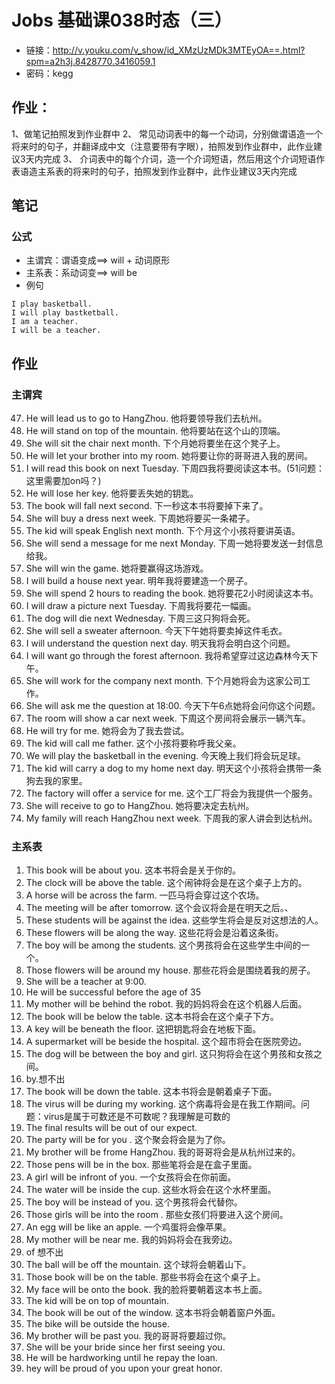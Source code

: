 # Jobs 基础课038时态（三）
- 链接：http://v.youku.com/v_show/id_XMzUzMDk3MTEyOA==.html?spm=a2h3j.8428770.3416059.1
- 密码：kegg
## 作业：
1、做笔记拍照发到作业群中
2、 常见动词表中的每一个动词，分别做谓语造一个将来时的句子，并翻译成中文（注意要带有字眼），拍照发到作业群中，此作业建议3天内完成
3、 介词表中的每个介词，造一个介词短语，然后用这个介词短语作表语造主系表的将来时的句子，拍照发到作业群中，此作业建议3天内完成

## 笔记
### 公式
- 主谓宾：谓语变成==> will + 动词原形
- 主系表：系动词变==> will be
- 例句
```
I play basketball.
I will play bastketball.
I am a teacher.
I will be a teacher.
```

## 作业
### 主谓宾
47. He will lead us to go to HangZhou. 他将要领导我们去杭州。
48. He will stand on top of the mountain. 他将要站在这个山的顶端。
49. She will sit the chair next month. 下个月她将要坐在这个凳子上。
50. He will let your brother into my room.  她将要让你的哥哥进入我的房间。
51. I will read this book on next Tuesday.  下周四我将要阅读这本书。(51问题：这里需要加on吗？)
51. He will lose her key. 他将要丢失她的钥匙。
52. The book will fall next second.  下一秒这本书将要掉下来了。
53. She will buy a dress next week. 下周她将要买一条裙子。
54. The kid will speak English next month.  下个月这个小孩将要讲英语。
55. She will send a message for me next Monday.  下周一她将要发送一封信息给我。
56. She will win the game. 她将要赢得这场游戏。
57. I will build a house next year. 明年我将要建造一个房子。
58. She will spend 2 hours to reading the book. 她将要花2小时阅读这本书。
59. I will draw a picture next Tuesday.  下周我将要花一幅画。
60. The dog will die next Wednesday. 下周三这只狗将会死。
61. She will sell a sweater afternoon. 今天下午她将要卖掉这件毛衣。
62. I will understand the question next day. 明天我将会明白这个问题。
63. I will want go through the forest afternoon. 我将希望穿过这边森林今天下午。
64. She will work for the company next month. 下个月她将会为这家公司工作。
65. She will ask me the question at 18:00. 今天下午6点她将会问你这个问题。
66. The room will show a car next week. 下周这个房间将会展示一辆汽车。
67. He will try for me. 她将会为了我去尝试。
68. The kid will call me father. 这个小孩将要称呼我父亲。
69. We will play the basketball in the evening. 今天晚上我们将会玩足球。
70. The kid will carry a dog to my home next day. 明天这个小孩将会携带一条狗去我的家里。
71. The factory will offer a service for me. 这个工厂将会为我提供一个服务。
72. She will receive to go to HangZhou.  她将要决定去杭州。
73. My family will reach HangZhou next week. 下周我的家人讲会到达杭州。

### 主系表
1. This book will be about you.	这本书将会是关于你的。
2. The clock will be above the table.	这个闹钟将会是在这个桌子上方的。
3. A horse will be across the farm.		一匹马将会穿过这个农场。
4. The meeting will be after tomorrow.	这个会议将会是在明天之后。、
5. These students will be against the idea. 	这些学生将会是反对这想法的人。
6. These flowers will be along the way.		这些花将会是沿着这条街。
7. The boy will be among the students.		这个男孩将会在这些学生中间的一个。
8. Those flowers will be around my house. 	那些花将会是围绕着我的房子。
9. She will be a teacher at 9:00.	
10. He will be successful before the age of 35 
11. My mother will be behind the robot. 我的妈妈将会在这个机器人后面。
12. The book will be below the table. 这本书将会在这个桌子下方。
13. A key will be beneath the floor.	这把钥匙将会在地板下面。
14. A supermarket will be beside the hospital.	这个超市将会在医院旁边。
15. The dog will be between the boy and girl. 	这只狗将会在这个男孩和女孩之间。
16. by.想不出
17. The book will be down the table. 	这本书将会是朝着桌子下面。
18. The virus will be during my working. 这个病毒将会是在我工作期间。问题：virus是属于可数还是不可数呢？我理解是可数的
19. The final results will be out of our expect. 
20. The party will be for you .		这个聚会将会是为了你。
21. My brother will be frome HangZhou.	我的哥哥将会是从杭州过来的。
22. Those pens will be in the box.	那些笔将会是在盒子里面。
23. A girl will be infront of you. 	一个女孩将会在你前面。
24. The water will be inside the cup. 	这些水将会在这个水杯里面。
25. The boy will be instead of you. 	这个男孩将会代替你。
26. Those girls will be into the room .	那些女孩们将要进入这个房间。
27. An egg will be like an apple. 	一个鸡蛋将会像苹果。
28. My mother will be near me. 	我的妈妈将会在我旁边。
29. of 想不出
30. The ball will be off the mountain.	这个球将会朝着山下。
31. Those book will be on the table. 	那些书将会在这个桌子上。
32. My face will be onto the book.		我的脸将要朝着这本书上面。
33. The kid will be on top of mountain. 
34. The book will be out of the window.	 这本书将会朝着窗户外面。
35. The bike will be outside the house.
36. My brother will be past you.	我的哥哥将要超过你。
37. She will be your bride since her first seeing you.
38. He will be hardworking until he repay the loan. 
39. hey will be proud of you upon your great honor. 